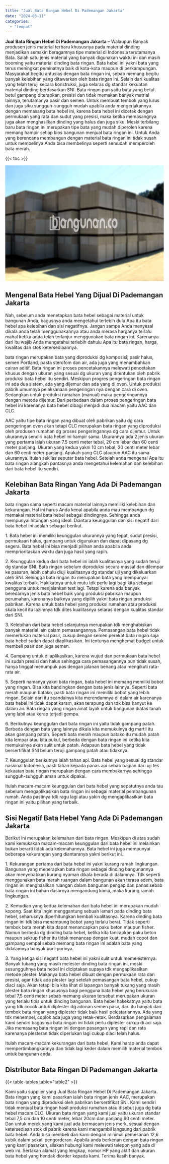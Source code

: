 ```yaml
---
title: "Jual Bata Ringan Hebel Di Pademangan Jakarta"
date: "2024-03-11"
categories: 
  - "tempat"
---
```


**Jual Bata Ringan Hebel Di Pademangan Jakarta** – Walaupun Banyak produsen jenis material terbaru khususnya pada material dinding menjadikan semakin beragamnya tipe material di Indonesia terutamanya Bata. Salah satu jenis material yang banyak digunakan waktu ini dan masih booming yaitu material dinding bata ringan. Bata hebel ini yakni bata yang terus meningkat peminatnya baik di kota-kota maupun di perkampungan. Masyarakat begitu antusias dengan bata ringan ini, sebab memang begitu banyak kelebihan yang ditawarkan oleh bata ringan ini. Selain dari kualitas yang telah teruji secara konstruksi, juga selaras dg standar kekuatan material dinding berdasarkan SNI. Bata ringan pun yaitu bata yang betul-betul gampang diterapkan, presisi dan tidak memakan banyak matrial lainnya, terutamanya pasir dan semen. Untuk membuat tembok yang lurus dan juga siku sungguh-sungguh mudah apabila anda mengerjakannya dengan memasang bata hebel ini, karena bata hebel ini dicetak dengan permukaan yang rata dan sudut yang presisi, maka ketika memasangnya juga akan menghasilkan dinding yang halus dan juga siku. Meski terbilang baru bata ringan ini merupakan tipe bata yang mudah diperoleh karena memang hampir setiap kios bangunan menjual bata ringan ini. Untuk Anda yang berencana membangun dengan material bata ringan ini tidak susah untuk membelinya Anda bisa membelinya seperti semudah memperoleh bata merah.

{{< toc >}}

![Jual Bata Ringan Hebel Di Pademangan Jakarta](/images/jual-hebel-murah-35.png)

## Mengenal Bata Hebel Yang Dijual Di Pademangan Jakarta

Nah, sebelum anda menetapkan bata hebel sebagai material untuk bangunan Anda, bagusnya anda mengetahui terlebih dulu Apa itu bata hebel apa kelebihan dan sisi negatifnya. Jangan sampe Anda menyesal dikala anda telah menggunakannya atau anda merasa harganya terlalu mahal ketika anda telah terlanjur menggunakan bata ringan ini. Karenanya dari itu wajib Anda mengetahui terlebih dahulu Apa itu bata ringan, harga, kwalitas dan stok ketersediaannya.

bata ringan merupakan bata yang diproduksi dg komposisi; pasir halus, semen Portland, pasta sterofom dan air, ada juga yang menambahkan cairan aditif. Bata ringan ini proses pencetakannya melewati pencetakan khusus dengan ukuran yang sesuai dg ukuran yang ditentukan oleh pabrik produksi bata hebel itu sendiri. Meskipun progres pengeringan bata ringan ini ada dua sistem, ada yang dijemur dan ada yang di oven. Untuk produksi pabrik umumnya pelaksanaan pengeringan nya dengan cara di oven. Sedangkan untuk produksi rumahan (manual) maka pengeringannya dengan metode dijemur. Dari perbedaan dalam proses pengeringan bata hebel ini karenanya bata hebel dibagi menjadi dua macam yaitu AAC dan CLC.

AAC yaitu tipe bata ringan yang dibuat oleh pabrikan yaitu dg cara pengeringan oven akan tetapi CLC merupakan bata ringan yang diproduksi oleh produsen rumahan dg proses pengeringannya dg cara dijemur. Untuk ukurannya sendiri bata hebel ini hampir sama. Ukurannya ada 2 jenis ukuran yang pertama ialah ukuran 7.5 centi meter tebal, 20 cm lebar dan 60 centi meter panjang. Ukuran yang kedua yakni 10 cm tebal, 20 centi meter lebar dan 60 centi meter panjang. Apakah yang CLC ataupun AAC itu sama ukurannya. Itulah sekilas seputar bata hebel. Setelah anda mengenal Apa itu bata ringan alangkah pantasnya anda mengetahui kelemahan dan kelebihan dari bata hebel itu sendiri.

## Kelebihan Bata Ringan Yang Ada Di Pademangan Jakarta

bata ringan sama seperti macam material lainnya memiliki kelebihan dan kekurangan. Hal ini harus Anda kenal apabila anda mau membangun dg memakai material bata hebel sebagai dindingnya. Sehingga anda mempunyai hitungan yang ideal. Diantara keunggulan dan sisi negatif dari bata hebel ini adalah sebagai berikut.

1\. Bata hebel ini memiliki keunggulan ukurannya yang tepat, sudut presisi, permukaan halus, gampang untuk digunakan dan dapat dipasang dg segera. Bata hebel ini bisa menjadi pilihan anda apabila anda memprioritaskan waktu dan juga hasil yang rapih.

2\. Keunggulan kedua dari bata hebel ini ialah kualitasnya yang sudah teruji dg standar SNI. Bata ringan sebelum diproduksi secara massal dan dilempar ke pasaran, lebih dahulu diuji kualitasnya dg standar uji yang dikeluarkan oleh SNI. Sehingga bata ringan itu merupakan bata yang mempunyai kwalitas terbaik. Hakikatnya untuk mutu tdk perlu lagi bagi kita sebagai pengguna untuk menjalankan test lagi. Tetapi karena ada banyak beredarnya jenis bata hebel baik yang produksi pabrikan maupun perumahan, karenanya baiknya yang dipilih yakni bata ringan produksi pabrikan. Karena untuk bata hebel yang produksi rumahan atau produksi skala kecil itu lazimnya tdk dites kualitasnya selaras dengan kualitas standar dari SNI.

3\. Kelebihan dari bata hebel selanjutnya merupakan tdk menghabiskan banyak material lain dalam pemasangannya. Pemasangan bata hebel tidak memerlukan material pasir, cukup dengan semen perekat bata ringan saja bata hebel sudah dapat diaplikasikan. Ini tentunya menghemat budget untuk membeli pasir dan juga semen.

4\. Gampang untuk di aplikasikan, karena wujud dan permukaan bata hebel ini sudah presisi dan halus sehingga cara pemasangannya pun tidak susah, hanya tinggal menumpuk pas dengan jalanan benang atau mengikuti rata-rata air.

5\. Seperti namanya yakni bata ringan, bata hebel ini memang memiliki bobot yang ringan. Bisa kita bandingkan dengan bata jenis lainnya. Seperti bata merah maupun batako, pasti bata ringan ini memiliki bobot yang lebih ringan. Selain dari itu seandainya kita merendamnya di dalam air karenanya bata hebel ini tidak dapat karam, akan terapung dan tdk bisa hanyut ke dalam air. Bata ringan yang ringan amat layak untuk bangunan diatas tanah yang labil atau kerap terjadi gempa.

6\. Berikutnya keunggulan dari bata ringan ini yaitu tidak gampang patah. Berbeda dengan bata yang lainnya dikala kita memukulnya dg martil itu akan gampang patah. Seperti bata merah maupun batako itu mudah patah kita lempar atau kita pukul, berbeda dengan bata ringan ini ketika kita memukulnya akan sulit untuk patah. Adapaun bata hebel yang tidak bersertifikat SNI belum teruji gampang patah atau tidaknya.

7\. Keunggulan berikutnya ialah tahan api. Bata hebel yang sesuai dg standar nasional Indonesia, pasti tahan kepada panas api sebab bagian dari uji tes kekuatan bata ringan merupakan dengan cara membakarnya sehingga sungguh-sungguh aman untuk dipakai.

Itulah macam-macam keunggulan dari bata hebel yang sepatutnya anda tau sebelum mengaplikasikan bata ringan ini sebagai material pembangunan rumah. Anda pastinya tdk ragu lagi atau yakin dg mengaplikasikan bata ringan ini yaitu pilihan yang terbaik.

## Sisi Negatif Bata Hebel Yang Ada Di Pademangan Jakarta

Berikut ini merupakan kelemahan dari bata ringan. Meskipun di atas sudah kami kemukakan macam-macam keunggulan dari bata hebel ini melainkan bukan berarti tidak ada kelemahannya. Bata hebel ini juga mempunyai beberapa kekurangan yang diantaranya yakni berikut ini.

1\. Kekurangan pertama dari bata hebel ini yakni kurang ramah lingkungan. Bangunan yang menerapkan bata ringan sebagai dinding bangunannya akan menyebabkan kurang nyaman dikala berada di dalamnya. Tdk seperti menggunakan bata merah ruangan dalam bangunan akan terasa adem, bata ringan ini menghasilkan ruangan dalam bangunan pengap dan panas sebab bata ringan ini bahan dasarnya mengandung kimia, maka kurang ramah lingkungan.

2\. Kemudian yang kedua kelemahan dari bata hebel ini merupakan mudah kopong. Saat kita ingin menggantung sebuah lemari pada dinding bata hebel, seharusnya diperhitungkan kembali kualitasnya. Karena dinding bata ringan ini tdk bisa menampung bobot yang terlalu berat. Tidak seperti tembok bata merah kita dapat menancapkan paku beton maupun fisher. Namun berbeda dg dinding bata hebel, ketika kita tancapkan paku beton maupun sekrup fisher itu tidak menancap dengan kuat, mudah copot dan gampang sempal sebab memang bata ringan ini adalah bata yang didalamnya banyak pori-porinya.

3\. Yang ketiga sisi negatif bata hebel ini yakni sulit untuk memelesternya. Banyak tukang yang masih melester dinding bata ringan ini, meski sesungguhnya bata hebel ini diciptakan supaya tdk mengaplikasikan metode plester. Makanya bata hebel dibuat dengan permukaan rata dan presisi, agar tidak ada plester lagi setelah pemasangan bata hebel, cukup diaci saja. Akan tetapi bila kita lihat di lapangan banyak tukang yang masih plester bata ringan khususnya bagi pengguna bata hebel yang berukuran tebal 7,5 centi meter sebab memang ukuran tersebut merupakan ukuran yang terlalu tipis untuk dinding bangunan. Bata hebel hakekatnya yaitu bata yang tdk cocok untuk diplester dg adonan semen pasir, dari itu banyak dari tembok bata ringan yang diplester tidak baik hasil pelestariannya. Ada yang tdk menempel, coplok ada juga yang retak-retak. Berdasarkan pengalaman kami sendiri bagusnya bata ringan ini tidak perlu diplester cukup di aci saja. Jika memasang bata ringan ini dengan pasangan yang rapi dan rata karenanya plesteran tidak diperlukan lagi cukup diaci telah halus.

Itulah macam-macam kekurangan dari bata hebel, Kami harap anda dapat mempertimbangkannya dan tidak lagi keder dalam memilih material tembok untuk bangunan anda.

## Distributor Bata Ringan Di Pademangan Jakarta

{{< table-tables table="table2" >}}

Kami yaitu supplier yang Jual Bata Ringan Hebel Di Pademangan Jakarta. Bata ringan yang kami pasarkan ialah bata ringan jenis AAC, merupakan bata ringan yang diproduksi oleh pabrikan bersertifikat SNI. Kami sendiri tidak menjual bata ringan hasil produksi rumahan atau disebut juga dg bata hebel macam CLC. Ukuran bata ringan yang kami jual yaitu ukuran standar tebal 7,5 cm dan 10 centi meter, lebar 20cm dan panjang 60 centi meter. Dan untuk merek yang kami jual ada bermacam jenis merk, sesuai dengan ketersediaan stok di pabrik karena kami mengambil langsung dari pabrik bata hebel. Anda bisa membeli dari kami dengan minimal pemesanan 12,6 kubik dalam sekali pengorderan. Apabila anda berkenan dengan bata ringan yang kami pasarkan, silakan hubungi kami melewati telepon yang ada di web ini. Sertakan alamat yang lengkap, nomor HP yang aktif dan ukuran bata hebel yang hendak diorder kepada kami. Terima kasih banyak.
